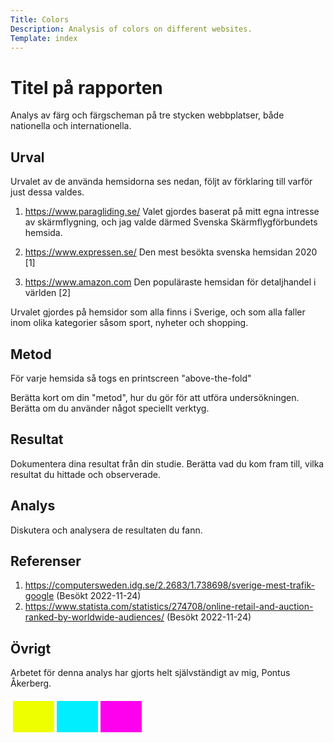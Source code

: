 ```yaml
---
Title: Colors
Description: Analysis of colors on different websites.
Template: index
---
```


Titel på rapporten
=======================

Analys av färg och färgscheman på tre stycken webbplatser, både nationella och internationella. 

Urval
-----------------------

Urvalet av de använda hemsidorna ses nedan, följt av förklaring till varför just dessa valdes.

1. https://www.paragliding.se/ 
Valet gjordes baserat på mitt egna intresse av skärmflygning, och jag valde därmed Svenska Skärmflygförbundets hemsida.

2. https://www.expressen.se/
Den mest besökta svenska hemsidan 2020 [1]

3. https://www.amazon.com
Den populäraste hemsidan för detaljhandel i världen [2]

Urvalet gjordes på hemsidor som alla finns i Sverige, och som alla faller inom olika kategorier såsom sport, nyheter och shopping.

Metod
-----------------------

För varje hemsida så togs en printscreen "above-the-fold"

Berätta kort om din "metod", hur du gör för att utföra undersökningen. Berätta om du använder något speciellt verktyg.

Resultat
-----------------------

Dokumentera dina resultat från din studie. Berätta vad du kom fram till, vilka resultat du hittade och observerade.

Analys
-----------------------

Diskutera och analysera de resultaten du fann.

Referenser
-----------------------

1. https://computersweden.idg.se/2.2683/1.738698/sverige-mest-trafik-google (Besökt 2022-11-24)
2. https://www.statista.com/statistics/274708/online-retail-and-auction-ranked-by-worldwide-audiences/ (Besökt 2022-11-24)

Övrigt
-----------------------

Arbetet för denna analys har gjorts helt självständigt av mig, Pontus Åkerberg.


<table style="border-spacing: 4px; border-collapse: separate">
<tr>
<td style="height: 50px; width: 50px; background-color: #ef0">
<td style="height: 50px; width: 50px; background-color: #0ef">
<td style="height: 50px; width: 50px; background-color: #f0e">
</tr>
</table>